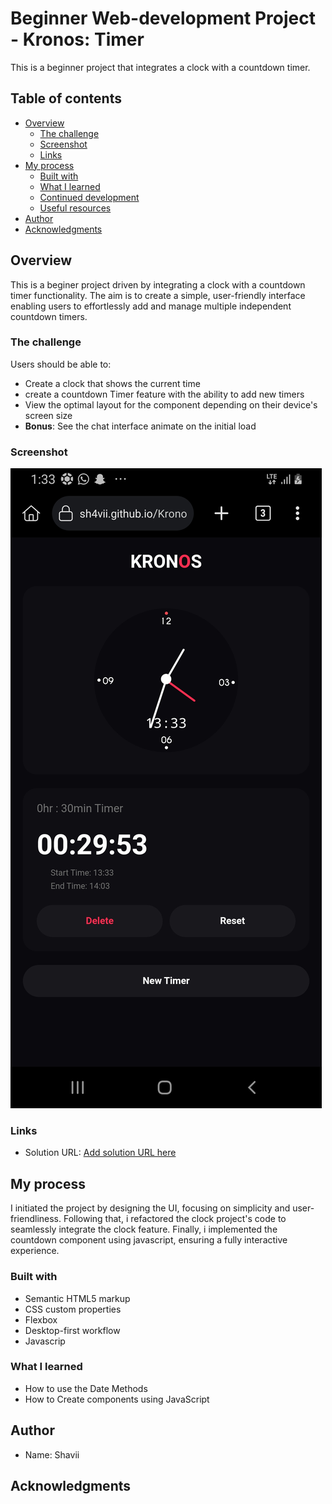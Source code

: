 # Beginner Web-development Project - Kronos: Timer 

This is a beginner project that integrates a clock with a countdown timer.

## Table of contents

- [Overview](#overview)
  - [The challenge](#the-challenge)
  - [Screenshot](#screenshot)
  - [Links](#links)
- [My process](#my-process)
  - [Built with](#built-with)
  - [What I learned](#what-i-learned)
  - [Continued development](#continued-development)
  - [Useful resources](#useful-resources)
- [Author](#author)
- [Acknowledgments](#acknowledgments)



## Overview
  This is a beginer project driven by integrating a clock with a countdown timer functionality. The aim is to create a simple, user-friendly interface enabling users to effortlessly add and manage multiple independent countdown timers.
### The challenge
Users should be able to:

- Create a clock that shows the current time
- create a countdown Timer feature with the ability to add new timers
- View the optimal layout for the component depending on their device's screen size
- **Bonus**: See the chat interface animate on the initial load

### Screenshot

![](./screenshot.jpg)



### Links

- Solution URL: [Add solution URL here](https://sh4vii.github.io/Kronos/)


## My process
 I initiated the project by designing the UI, focusing on simplicity and user-friendliness. Following that, i refactored the clock project's code to seamlessly integrate the clock feature. Finally, i implemented the countdown component using javascript, ensuring a fully interactive experience.

### Built with

- Semantic HTML5 markup
- CSS custom properties
- Flexbox
- Desktop-first workflow
- Javascrip

### What I learned

- How to use the Date Methods
- How to Create components using JavaScript


## Author

- Name: Shavii

## Acknowledgments

